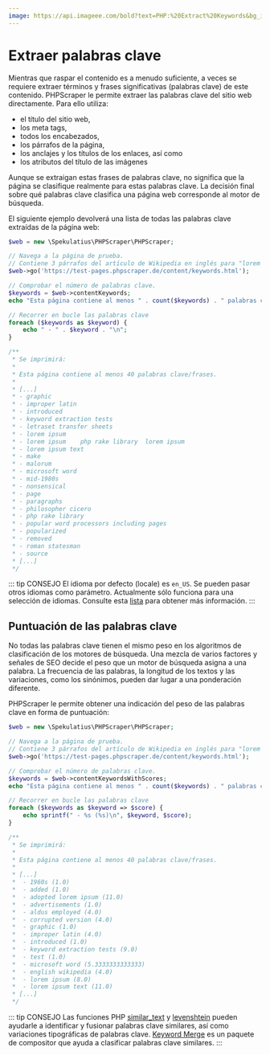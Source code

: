 ```yaml
---
image: https://api.imageee.com/bold?text=PHP:%20Extract%20Keywords&bg_image=https://images.unsplash.com/photo-1542762933-ab3502717ce7
---
```


# Extraer palabras clave

Mientras que raspar el contenido es a menudo suficiente, a veces se requiere extraer términos y frases significativas (palabras clave) de este contenido. PHPScraper le permite extraer las palabras clave del sitio web directamente. Para ello utiliza:

- el título del sitio web,
- los meta tags,
- todos los encabezados,
- los párrafos de la página,
- los anclajes y los títulos de los enlaces, así como
- los atributos del título de las imágenes

Aunque se extraigan estas frases de palabras clave, no significa que la página se clasifique realmente para estas palabras clave. La decisión final sobre qué palabras clave clasifica una página web corresponde al motor de búsqueda.

El siguiente ejemplo devolverá una lista de todas las palabras clave extraídas de la página web:

```php
$web = new \Spekulatius\PHPScraper\PHPScraper;

// Navega a la página de prueba.
// Contiene 3 párrafos del artículo de Wikipedia en inglés para "lorem ipsum"
$web->go('https://test-pages.phpscraper.de/content/keywords.html');

// Comprobar el número de palabras clave.
$keywords = $web->contentKeywords;
echo "Esta página contiene al menos " . count($keywords) . " palabras clave/frases.\n\n";

// Recorrer en bucle las palabras clave
foreach ($keywords as $keyword) {
    echo " - " . $keyword . "\n";
}

/**
 * Se imprimirá:
 *
 * Esta página contiene al menos 40 palabras clave/frases.
 *
 * [...]
 * - graphic
 * - improper latin
 * - introduced
 * - keyword extraction tests
 * - letraset transfer sheets
 * - lorem ipsum
 * - lorem ipsum    php rake library  lorem ipsum
 * - lorem ipsum text
 * - make
 * - malorum
 * - microsoft word
 * - mid-1980s
 * - nonsensical
 * - page
 * - paragraphs
 * - philosopher cicero
 * - php rake library
 * - popular word processors including pages
 * - popularized
 * - removed
 * - roman statesman
 * - source
 * [...]
 */
```

::: tip CONSEJO
El idioma por defecto (locale) es `en_US`. Se pueden pasar otros idiomas como parámetro. Actualmente sólo funciona para una selección de idiomas. Consulte esta [lista](https://github.com/Donatello-za/rake-php-plus#currently-supported-languages) para obtener más información.
:::


## Puntuación de las palabras clave

No todas las palabras clave tienen el mismo peso en los algoritmos de clasificación de los motores de búsqueda. Una mezcla de varios factores y señales de SEO decide el peso que un motor de búsqueda asigna a una palabra. La frecuencia de las palabras, la longitud de los textos y las variaciones, como los sinónimos, pueden dar lugar a una ponderación diferente.

PHPScraper le permite obtener una indicación del peso de las palabras clave en forma de puntuación:


```php
$web = new \Spekulatius\PHPScraper\PHPScraper;

// Navega a la página de prueba.
// Contiene 3 párrafos del artículo de Wikipedia en inglés para "lorem ipsum"
$web->go('https://test-pages.phpscraper.de/content/keywords.html');

// Comprobar el número de palabras clave.
$keywords = $web->contentKeywordsWithScores;
echo "Esta página contiene al menos " . count($keywords) . " palabras clave/frases.\n\n";

// Recorrer en bucle las palabras clave
foreach ($keywords as $keyword => $score) {
    echo sprintf(" - %s (%s)\n", $keyword, $score);
}

/**
 * Se imprimirá:
 *
 * Esta página contiene al menos 40 palabras clave/frases.
 *
 * [...]
 *  - 1960s (1.0)
 *  - added (1.0)
 *  - adopted lorem ipsum (11.0)
 *  - advertisements (1.0)
 *  - aldus employed (4.0)
 *  - corrupted version (4.0)
 *  - graphic (1.0)
 *  - improper latin (4.0)
 *  - introduced (1.0)
 *  - keyword extraction tests (9.0)
 *  - test (1.0)
 *  - microsoft word (5.3333333333333)
 *  - english wikipedia (4.0)
 *  - lorem ipsum (8.0)
 *  - lorem ipsum text (11.0)
 * [...]
 */
```

::: tip CONSEJO
Las funciones PHP [similar_text](https://www.php.net/manual/en/function.similar-text.php) y [levenshtein](https://www.php.net/manual/en/function.levenshtein.php) pueden ayudarle a identificar y fusionar palabras clave similares, así como variaciones tipográficas de palabras clave. [Keyword Merge](https://github.com/spekulatius/keyword-merge) es un paquete de compositor que ayuda a clasificar palabras clave similares.
:::
